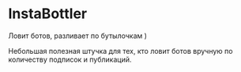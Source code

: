 # InstaBottler
Ловит ботов, разливает по бутылочкам )

Небольшая полезная штучка для тех, кто ловит ботов вручную по количеству подписок и публикаций.
